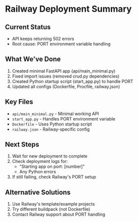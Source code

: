 # Railway Deployment Summary

## Current Status
- API keeps returning 502 errors
- Root cause: PORT environment variable handling

## What We've Done
1. Created minimal FastAPI app (api/main_minimal.py)
2. Fixed import issues (removed crud.py dependencies)
3. Created Python startup script (start_app.py) to handle PORT
4. Updated all configs (Dockerfile, Procfile, railway.json)

## Key Files
- `api/main_minimal.py` - Minimal working API
- `start_app.py` - Handles PORT environment variable
- `Dockerfile` - Uses Python startup script
- `railway.json` - Railway-specific config

## Next Steps
1. Wait for new deployment to complete
2. Check deployment logs for:
   - "Starting app on port: [number]"
   - Any Python errors
3. If still failing, check Railway's PORT setup

## Alternative Solutions
1. Use Railway's template/example projects
2. Try different buildpack (not Dockerfile)
3. Contact Railway support about PORT handling